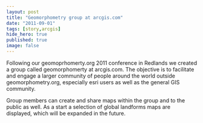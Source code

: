 ```yaml
---
layout: post
title: "Geomorphometry group at arcgis.com"
date: "2011-09-01"
tags: [story,arcgis]
hide_hero: true
published: true
image: false
---
```


Following our geomoprhomerty.org 2011 conference in Redlands we created a group called geomorphomerty at arcgis.com. The objective is to facilitate and engage a larger community of people around the world outside geomorphometry.org, especially esri users as well as the general GIS community.

Group members can create and share maps within the group and to the public as well. As a start a selection of global landforms maps are displayed, which will be expanded in the future.
